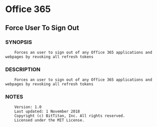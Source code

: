 # Office 365
## Force User To Sign Out
### SYNOPSIS
```
    Forces an user to sign out of any Office 365 applications and webpages by revoking all refresh tokens
```
### DESCRIPTION
```
    Forces an user to sign out of any Office 365 applications and webpages by revoking all refresh tokens
```
### NOTES
```
    Version: 1.0
    Last updated: 1 November 2018
    Copyright (c) BitTitan, Inc. All rights reserved.
    Licensed under the MIT License.
```

